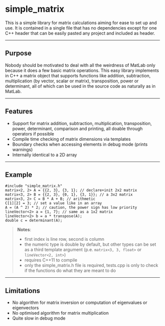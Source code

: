 simple_matrix
===================

This is a simple library for matrix calculations aiming for ease to set up and use. It is contained in a single file that has no dependencies except for one C++ header that can be easily pasted any project and included as header.

----------
Purpose
--
Nobody should be motivated to deal with all the weirdness of MatLab only because it does a few basic matrix operations. This easy library implements in C++ a matrix object that supports functions like addition, subtraction, multiplication (by vector, scalar or matrix), transposition, power or determinant, all of which can be used in the source code as naturally as in MatLab.

----------
Features
--
- Support for matrix addition, subtraction, multiplication, transposition, power, determinant, comparison and printing, all doable through operators if possible
- Compile time checking of matrix dimensions via templates
- Boundary checks when accessing elements in debug mode (prints warnings)
- Internally identical to a 2D array

----------
Example
--
```
#include "simple_matrix.h"
matrix<2, 2> A = {{2, 3}, {3, 1}; // declare+init 2x2 matrix
matrix<3, 2> B = {{2, 3}, {0, 1}, {3, 1}}; // a 3x2 matrix
matrix<3, 2> C = B * A + B; // arithmetic
C[1][2] = 3; // set a value like in an array
A = (A ^ 2) * 2; // caution, the power sign has low priority
lineVector<2> a = {1, 7}; // same as a 1x2 matrix
lineVector<2> b = a * transpose(A);
double c = determinant(A);
```
> **Notes**:
>- first index is line row, second is column
>- the numeric type is double by default, but other types can be set as a third template argument (p.e. `matrix<3, 3, float>` or `lineVector<2, int>`)
>- requires C++11 to compile
>- only the simple_matrix.h file is required, tests.cpp is only to check if the functions do what they are meant to do

----------
Limitations
--
- No algorithm for matrix inversion or computation of eigenvalues or eigenvectors
- No optimised algorithm for matrix multiplication
- Quite slow in debug mode
